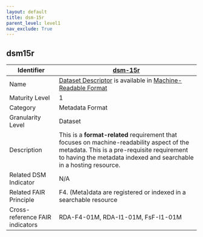 ```yaml
---
layout: default
title: dsm-15r
parent_level: level1
nav_exclude: True
---
```


## dsm15r

| Identifier | [dsm-15r](https://github.com/FAIRplus/Data-Maturity/blob/master/docs/_indicators/dsm-15r.md) |
| ---------- | ----------|
| Name | [Dataset Descriptor](https://fairplus.github.io/Data-Maturity/docs/Glossary/#dataset-descriptor) is available in [Machine-Readable Format](https://fairplus.github.io/Data-Maturity/docs/Glossary/#machine-readable-format) |
| Maturity Level | 1 |
| Category | Metadata Format |
| Granularity Level | Dataset |
| Description | This is a **format-related** requirement that focuses on machine-readability aspect of the metadata. This is a pre-requisite requirement to having the metadata indexed and searchable in a hosting resource. |
| Related DSM Indicator| N/A |
| Related FAIR Principle | F4. (Meta)data are registered or indexed in a searchable resource |
| Cross-reference FAIR indicators | RDA-F4-01M, RDA-I1-01M, FsF-I1-01M |

